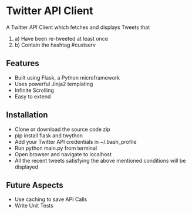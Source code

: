 <h1>Twitter API Client</h1>

A Twitter API Client which fetches and displays Tweets that
<ol>
<li>a) Have been re-tweeted at least once</li>
<li>b) Contain the hashtag #custserv</li>
</ol>

<h2>Features</h2>

<ul>
	<li>Built using Flask, a Python microframework</li>
	<li>Uses powerful Jinja2 templating</li>
	<li>Infinite Scrolling</li>
	<li>Easy to extend</li>
</ul>

<h2>Installation</h2>

<ul>
	<li>Clone or download the source code zip</li>
	<li>pip install flask and twython</li>
	<li>Add your Twitter API credentials in ~/.bash_profile</li>
	<li>Run python main.py from terminal</li>
	<li>Open browser and navigate to localhost</li>
	<li>All the recent tweets satisfying the above mentioned conditions will be displayed</li>
</ul>

<h2>Future Aspects</h2>

<ul>
	<li>Use caching to save API Calls</li>
	<li>Write Unit Tests</li>
</ul>
